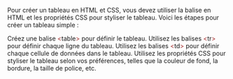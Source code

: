 Pour créer un tableau en HTML et CSS, vous devez utiliser la balise <table> en HTML et les propriétés CSS pour styliser le tableau. Voici les étapes pour créer un tableau simple :


  Créez une balise <span style="color:brown"><</span>table<span style="color:brown">></span> pour définir le tableau.
Utilisez les balises <span style="color:brown"><</span>tr<span style="color:brown">></span> pour définir chaque ligne du tableau.
Utilisez les balises <span style="color:brown"><</span>td<span style="color:brown">></span> pour définir chaque cellule de données dans le tableau.
Utilisez les propriétés CSS pour styliser le tableau selon vos préférences, telles que la couleur de fond, la bordure, la taille de police, etc.
